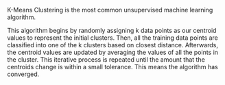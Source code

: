 K-Means Clustering is the most common unsupervised machine learning algorithm. 

This algorithm begins by randomly assigning k data points as our centroid values to represent the initial clusters. Then, all the training data points are classified into one of the k clusters based on closest distance. Afterwards, the centroid values are updated by averaging the values of all the points in the cluster. This iterative process is repeated until the amount that the centroids change is within a small tolerance. This means the algorithm has converged. 